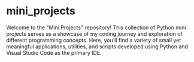 # mini_projects
Welcome to the "Mini Projects" repository! This collection of Python mini projects serves as a showcase of my coding journey and exploration of different programming concepts. Here, you'll find a variety of small yet meaningful applications, utilities, and scripts developed using Python and Visual Studio Code as the primary IDE.
